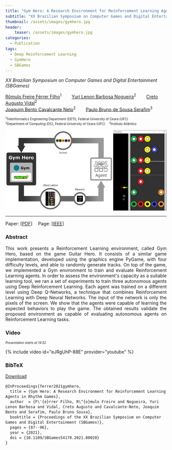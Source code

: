 ```yaml
---
title: "Gym Hero: A Research Environment for Reinforcement Learning Agents in Rhythm Games"
subtitle: "XX Brazilian Symposium on Computer Games and Digital Entertainment (SBGames)"
thumbnail: /assets/images/gymhero.jpg
header:
    teaser: /assets/images/gymhero.jpg
categories:
  - Publication
tags:
  - Deep Reinforcement Learning
  - GymHero
  - SBGames
---
```


*XX Brazilian Symposium on Computer Games and Digital Entertainment (SBGames)*  

[Rômulo Freire Férrer Filho](https://github.com/romulofff)<sup>1</sup>
  [Yuri Lenon Barbosa Nogueira](http://www.lia.ufc.br/~yuri/)<sup>2</sup>
  [Creto Augusto Vidal](http://www.lia.ufc.br/~cvidal/)<sup>2</sup>  
[Joaquim Bento Cavalcante Neto](http://www.lia.ufc.br/~joaquimb/)<sup>2</sup>
  [Paulo Bruno de Sousa Serafim](https://paulobruno.github.io)<sup>3</sup>

<p style="font-size:0.7em">
    <sup>1</sup>Teleinformatics Engineering Department (DETI), Federal University of Ceara (UFC)<br>
    <sup>2</sup>Department of Computing (DC), Federal University of Ceara (UFC)  
     <sup>3</sup>Instituto Atlântico
</p>

![Gym Hero](/assets/images/gymhero.jpg)

---

Paper: [[PDF](https://www.sbgames.org/proceedings2021/ComputacaoFull/217884.pdf)]
 Page: [[IEEE](https://ieeexplore.ieee.org/document/9637691)]


### Abstract

<p style="text-align:justify;">
This work presents a Reinforcement Learning environment, called Gym Hero, based on the game Guitar Hero. It consists of a similar game implementation, developed using the graphics engine PyGame, with four difficulty levels, and able to randomly generate tracks. On top of the game, we implemented a Gym environment to train and evaluate Reinforcement Learning agents. In order to assess the environment's capacity as a suitable learning tool, we ran a set of experiments to train three autonomous agents using Deep Reinforcement Learning. Each agent was trained on a different level using Deep Q-Networks, a technique that combines Reinforcement Learning with Deep Neural Networks. The input of the network is only the pixels of the screen. We show that the agents were capable of learning the expected behaviors to play the game. The obtained results validate the proposed environment as capable of evaluating autonomous agents on Reinforcement Learning tasks.
</p>


### Video

<p style="text-align:left;font-size:0.7em"><i>Presentation starts at 14:52</i></p>

{% include video id="eJRgUhP-88E" provider="youtube" %}


### BibTeX

<p style="text-align:left">
  <a  href="/assets/citations/ferrer2021gymhero.bib">Download</a>
</p>

```
@InProceedings{ferrer2021gymhero,
  title = {Gym Hero: A Research Environment for Reinforcement Learning Agents in Rhythm Games},
  author  = {F\'{e}rrer Filho, R\^{o}mulo Freire and Nogueira, Yuri Lenon Barbosa and Vidal, Creto Augusto and Cavalcante-Neto, Joaquim Bento and Serafim, Paulo Bruno Sousa},
  booktitle = {Proceedings of the XX Brazilian Symposium on Computer Games and Digital Entertainment (SBGames)},
  pages = {87--96},
  year = {2021},
  doi = {10.1109/SBGames54170.2021.00020}
}
```
